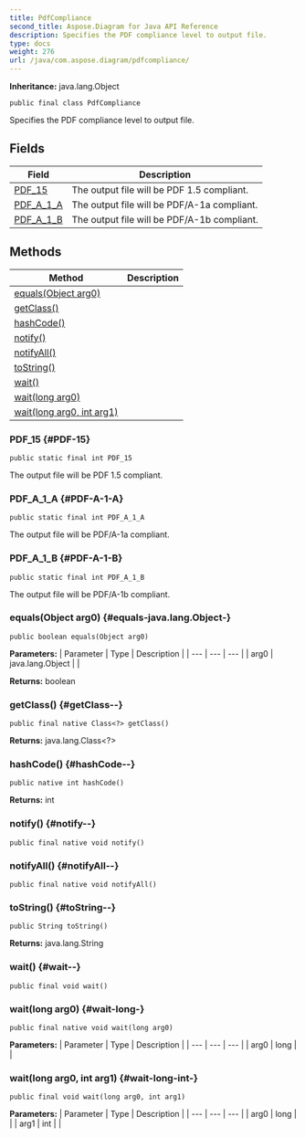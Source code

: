 ```yaml
---
title: PdfCompliance
second_title: Aspose.Diagram for Java API Reference
description: Specifies the PDF compliance level to output file.
type: docs
weight: 276
url: /java/com.aspose.diagram/pdfcompliance/
---
```


**Inheritance:**
java.lang.Object
```
public final class PdfCompliance
```

Specifies the PDF compliance level to output file.
## Fields

| Field | Description |
| --- | --- |
| [PDF_15](#PDF-15) | The output file will be PDF 1.5 compliant. |
| [PDF_A_1_A](#PDF-A-1-A) | The output file will be PDF/A-1a compliant. |
| [PDF_A_1_B](#PDF-A-1-B) | The output file will be PDF/A-1b compliant. |
## Methods

| Method | Description |
| --- | --- |
| [equals(Object arg0)](#equals-java.lang.Object-) |  |
| [getClass()](#getClass--) |  |
| [hashCode()](#hashCode--) |  |
| [notify()](#notify--) |  |
| [notifyAll()](#notifyAll--) |  |
| [toString()](#toString--) |  |
| [wait()](#wait--) |  |
| [wait(long arg0)](#wait-long-) |  |
| [wait(long arg0, int arg1)](#wait-long-int-) |  |
### PDF_15 {#PDF-15}
```
public static final int PDF_15
```


The output file will be PDF 1.5 compliant.

### PDF_A_1_A {#PDF-A-1-A}
```
public static final int PDF_A_1_A
```


The output file will be PDF/A-1a compliant.

### PDF_A_1_B {#PDF-A-1-B}
```
public static final int PDF_A_1_B
```


The output file will be PDF/A-1b compliant.

### equals(Object arg0) {#equals-java.lang.Object-}
```
public boolean equals(Object arg0)
```




**Parameters:**
| Parameter | Type | Description |
| --- | --- | --- |
| arg0 | java.lang.Object |  |

**Returns:**
boolean
### getClass() {#getClass--}
```
public final native Class<?> getClass()
```




**Returns:**
java.lang.Class<?>
### hashCode() {#hashCode--}
```
public native int hashCode()
```




**Returns:**
int
### notify() {#notify--}
```
public final native void notify()
```




### notifyAll() {#notifyAll--}
```
public final native void notifyAll()
```




### toString() {#toString--}
```
public String toString()
```




**Returns:**
java.lang.String
### wait() {#wait--}
```
public final void wait()
```




### wait(long arg0) {#wait-long-}
```
public final native void wait(long arg0)
```




**Parameters:**
| Parameter | Type | Description |
| --- | --- | --- |
| arg0 | long |  |

### wait(long arg0, int arg1) {#wait-long-int-}
```
public final void wait(long arg0, int arg1)
```




**Parameters:**
| Parameter | Type | Description |
| --- | --- | --- |
| arg0 | long |  |
| arg1 | int |  |


